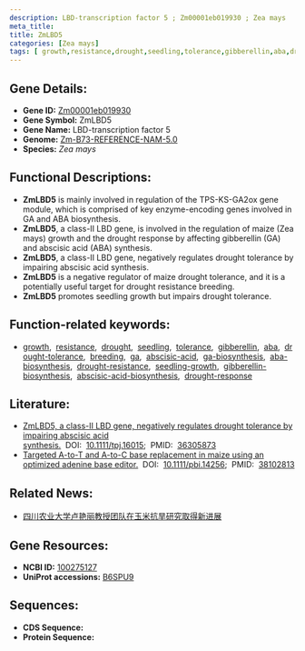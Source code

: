 ```yaml
---
description: LBD-transcription factor 5 ; Zm00001eb019930 ; Zea mays
meta_title:
title: ZmLBD5
categories: [Zea mays]
tags: [ growth,resistance,drought,seedling,tolerance,gibberellin,aba,drought tolerance,breeding,ga,abscisic acid,ga biosynthesis,aba biosynthesis,drought resistance,seedling growth,gibberellin biosynthesis,abscisic acid biosynthesis,drought response ]
---
```


## Gene Details:
- **Gene ID:**	[Zm00001eb019930](https://www.maizegdb.org/gene_center/gene/Zm00001eb019930)
- **Gene Symbol:** ZmLBD5
- **Gene Name:** LBD-transcription factor 5
- **Genome:** [Zm-B73-REFERENCE-NAM-5.0](https://www.maizegdb.org/genome/assembly/Zm-B73-REFERENCE-NAM-5.0)
- **Species:** *Zea mays*

## Functional Descriptions:
   - **ZmLBD5** is mainly involved in regulation of the TPS-KS-GA2ox gene module, which is comprised of key enzyme-encoding genes involved in GA and ABA biosynthesis.
   - **ZmLBD5**, a class-II LBD gene, is involved in the regulation of maize (Zea mays) growth and the drought response by affecting gibberellin (GA) and abscisic acid (ABA) synthesis.
   - **ZmLBD5**, a class-II LBD gene, negatively regulates drought tolerance by impairing abscisic acid synthesis.
   - **ZmLBD5** is a negative regulator of maize drought tolerance, and it is a potentially useful target for drought resistance breeding.
   - **ZmLBD5** promotes seedling growth but impairs drought tolerance.

## Function-related keywords:
- [growth](/tags/growth/),&nbsp;&nbsp;[resistance](/tags/resistance/),&nbsp;&nbsp;[drought](/tags/drought/),&nbsp;&nbsp;[seedling](/tags/seedling/),&nbsp;&nbsp;[tolerance](/tags/tolerance/),&nbsp;&nbsp;[gibberellin](/tags/gibberellin/),&nbsp;&nbsp;[aba](/tags/aba/),&nbsp;&nbsp;[drought-tolerance](/tags/drought-tolerance/),&nbsp;&nbsp;[breeding](/tags/breeding/),&nbsp;&nbsp;[ga](/tags/ga/),&nbsp;&nbsp;[abscisic-acid](/tags/abscisic-acid/),&nbsp;&nbsp;[ga-biosynthesis](/tags/ga-biosynthesis/),&nbsp;&nbsp;[aba-biosynthesis](/tags/aba-biosynthesis/),&nbsp;&nbsp;[drought-resistance](/tags/drought-resistance/),&nbsp;&nbsp;[seedling-growth](/tags/seedling-growth/),&nbsp;&nbsp;[gibberellin-biosynthesis](/tags/gibberellin-biosynthesis/),&nbsp;&nbsp;[abscisic-acid-biosynthesis](/tags/abscisic-acid-biosynthesis/),&nbsp;&nbsp;[drought-response](/tags/drought-response/)

## Literature:
   - [ZmLBD5, a class-II LBD gene, negatively regulates drought tolerance by impairing abscisic acid synthesis.]( https://onlinelibrary.wiley.com/doi/10.1111/tpj.16015)&nbsp;&nbsp;DOI:&nbsp;&nbsp;[10.1111/tpj.16015](https://onlinelibrary.wiley.com/doi/10.1111/tpj.16015);&nbsp;&nbsp;PMID:&nbsp;&nbsp;[36305873](https://pubmed.ncbi.nlm.nih.gov/36305873/)
   - [Targeted A-to-T and A-to-C base replacement in maize using an optimized adenine base editor.]( https://onlinelibrary.wiley.com/doi/10.1111/pbi.14256)&nbsp;&nbsp;DOI:&nbsp;&nbsp;[10.1111/pbi.14256](https://onlinelibrary.wiley.com/doi/10.1111/pbi.14256);&nbsp;&nbsp;PMID:&nbsp;&nbsp;[38102813](https://pubmed.ncbi.nlm.nih.gov/38102813/)

## Related News:
   - [四川农业大学卢艳丽教授团队在玉米抗旱研究取得新进展](https://mp.weixin.qq.com/s?__biz=MzIyOTY2NDYyNQ==&mid=2247557175&idx=1&sn=4baec1e5638b7aedc2eb7fa6b52c2cfd&chksm=e8bc9229dfcb1b3fc3d3236b73e35d86ff9acbf9530fa9cad695f03a149f2a1dfc3c0c46922d&scene=27#wechat_redirect)

## Gene Resources:
- **NCBI ID:** [100275127](https://www.ncbi.nlm.nih.gov/gene/?term=100275127)
- **UniProt accessions:** [B6SPU9](https://www.uniprot.org/uniprotkb/B6SPU9/entry)



## Sequences:
- **CDS Sequence:**
- **Protein Sequence:**
